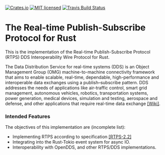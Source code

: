[![Crates.io][crates-badge]][crates-url]
[![MIT licensed][licence-badge]][licence-url]
[![Travis Build Status][travis-badge]][travis-url]

# The Real-time Publish-Subscribe Protocol for Rust

This is the implementation of the Real-time Publish-Subscribe Protocol (RTPS) DDS Interoperability Wire Protocol for Rust.

The Data Distribution Service for real-time systems (DDS) is an Object Management Group (OMG) machine-to-machine connectivity framework that aims to enable scalable, real-time, dependable, high-performance and interoperable data exchanges using a publish–subscribe pattern. DDS addresses the needs of applications like air-traffic control, smart grid management, autonomous vehicles, robotics, transportation systems, power generation, medical devices, simulation and testing, aerospace and defense, and other applications that require real-time data exchange [[Wiki]][wiki-dds-url].

### Intended Features
The objectives of this implementation are (incomplete list):
* Implementing RTPS according to specification [[RTPS-2.2]][omg-rtps-url]
* Integrating into the Rust-Tokio event system for async IO.
* Interoperability with OpenDDS, and other RTPS/DDS implementations.

[crates-badge]: https://img.shields.io/crates/v/rtps-rs.svg
[crates-url]: https://crates.io/crates/rtps-rs
[licence-badge]: https://img.shields.io/badge/license-MIT-blue.svg
[licence-url]: LICENSE.md
[travis-badge]: https://travis-ci.com/Klapeyron/rtps-rs.svg?branch=master
[travis-url]: https://travis-ci.com/Klapeyron/rtps-rs
[wiki-dds-url]: https://en.wikipedia.org/wiki/Data_Distribution_Service
[omg-rtps-url]:https://www.omg.org/spec/DDSI-RTPS/About-DDSI-RTPS/ 
